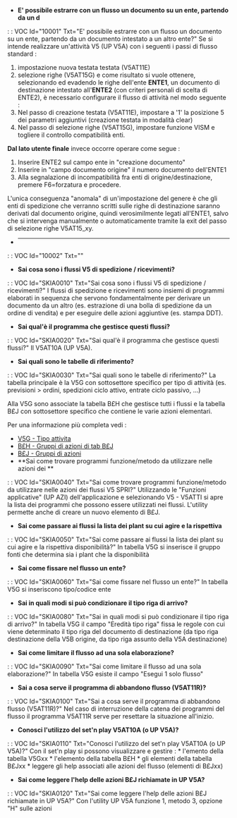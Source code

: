 - **E' possibile estrarre con un flusso un documento su un ente, partendo da un d**

 :  : VOC Id="10001" Txt="E' possibile estrarre con un flusso un documento su un ente, partendo da un documento intestato a un altro ente?"
 Se si intende realizzare un'attività V5 (UP V5A) con i seguenti i passi di flusso standard : 
 1. impostazione nuova testata testata (V5AT11E)
 2. selezione righe (V5AT15G)
 e come risultato si vuole ottenere, selezionando ed evadendo le righe dell'ente **ENTE1**, un documento di destinazione intestato all'**ENTE2**
 (con criteri personali di scelta di ENTE2), è necessario configurare il flusso di attività nel modo seguente : 
 1. Nel passo di creazione testata (V5AT11E), impostare a '1' la posizione 5 dei parametri aggiuntivi (creazione testata in modalità clear)
 2. Nel passo di selezione righe (V5AT15G), impostare funzione VISM e togliere il controllo compatibilità enti.

 __Dal lato utente finale__ invece occorre operare come segue : 
 1. Inserire ENTE2 sul campo ente in "creazione documento"
 2. Inserire in "campo documento origine" il numero documento dell'ENTE1
 3. Alla segnalazione di incompatibilità fra enti di origine/destinazione, premere F6=forzatura e procedere.

 L'unica conseguenza "anomala" di un'impostazione del genere è che gli enti di spedizione che verranno scritti sulle righe di destinazione
 saranno derivati dal documento origine, quindi verosimilmente legati all'ENTE1, salvo che si intervenga manualmente o automaticamente tramite la exit
 del passo di selezione righe V5AT15_xy.

- ****

 :  : VOC Id="10002" Txt=""





- **Sai cosa sono i flussi V5 di spedizione / ricevimenti?**

 :  : VOC Id="SKIA0010" Txt="Sai cosa sono i flussi V5 di spedizione / ricevimenti?"
I flussi di spedizione e ricevimenti sono insiemi di programmi elaborati in sequenza che servono fondamentalmente per derivare un documento da un altro (es. estrazione di una bolla di spedizione da un ordine di vendita) e per eseguire delle azioni aggiuntive (es. stampa DDT).
- **Sai qual'è il programma che gestisce questi flussi?**

 :  : VOC Id="SKIA0020" Txt="Sai qual'è il programma che gestisce questi flussi?"
Il V5AT10A (UP V5A).
- **Sai quali sono le tabelle di riferimento?**

 :  : VOC Id="SKIA0030" Txt="Sai quali sono le tabelle di riferimento?"
La tabella principale è la V5G con sottosettore specifico per tipo di attività (es. previsioni > ordini, spedizioni ciclo attivo, entrate ciclo passivo, ...)

Alla V5G sono associate la tabella B£H che gestisce tutti i flussi e la tabella B£J con sottosettore specifico che contiene le varie azioni elementari.

Per una informazione più completa vedi : 
- [V5G - Tipo attivita](Sorgenti/OG/TA/V5G)
- [B£H - Gruppi di azioni di tab B£J](Sorgenti/OG/TA/B£H)
- [B£J - Gruppi di azioni](Sorgenti/OG/TA/B£J)
- **Sai come trovare programmi funzione/metodo da utilizzare nelle azioni dei **

 :  : VOC Id="SKIA0040" Txt="Sai come trovare programmi funzione/metodo da utilizzare nelle azioni dei flussi V5 SPRI?"
Utilizzando le "Funzioni applicative" (UP AZI) dell'applicazione e selezionando V5 - V5ATTI si apre la lista dei programmi che possono essere utilizzati nei flussi.
L'utility permette anche di creare un nuovo elemento di B£J.
- **Sai come passare ai flussi la lista dei plant su cui agire e la rispettiva**

 :  : VOC Id="SKIA0050" Txt="Sai come passare ai flussi la lista dei plant su cui agire e la rispettiva disponibilità?"
In tabella V5G si inserisce il gruppo fonti che determina sia i plant che la disponibilità
- **Sai come fissare nel flusso un ente?**

 :  : VOC Id="SKIA0060" Txt="Sai come fissare nel flusso un ente?"
In tabella V5G si inseriscono tipo/codice ente
- **Sai in quali modi si può condizionare il tipo riga di arrivo?**

 :  : VOC Id="SKIA0080" Txt="Sai in quali modi si può condizionare il tipo riga di arrivo?"
In tabella V5G il campo "Eredità tipo riga" fissa le regole con cui viene determinato il tipo riga del documento di destinazione (da tipo riga destinazione della V5B origine, da tipo riga assunto della V5A destinazione)
- **Sai come limitare il flusso ad una sola elaborazione?**

 :  : VOC Id="SKIA0090" Txt="Sai come limitare il flusso ad una sola elaborazione?"
In tabella V5G esiste il campo "Esegui 1 solo flusso"
- **Sai a cosa serve il programma di abbandono flusso (V5AT11R)?**

 :  : VOC Id="SKIA0100" Txt="Sai a cosa serve il programma di abbandono flusso (V5AT11R)?"
Nel caso di interruzione della catena dei programmi del flusso il programma V5AT11R serve per resettare la situazione all'inizio.
- **Conosci l'utilizzo del set'n play V5AT10A (o UP V5A)?**

 :  : VOC Id="SKIA0110" Txt="Conosci l'utilizzo del set'n play V5AT10A (o UP V5A)?"
Con il set'n play si possono visualizzare e gestire : 
\* l'emento della tabella V5Gxx
\* l'elemento della tabella B£H
\* gli elementi della tabella B£Jxx
\* leggere gli help associati alle azioni del flusso (elementi di B£Jxx)
- **Sai come leggere l'help delle azioni B£J richiamate in UP V5A?**

 :  : VOC Id="SKIA0120" Txt="Sai come leggere l'help delle azioni B£J richiamate in UP V5A?"
Con l'utility UP V5A funzione 1, metodo 3, opzione "H" sulle azioni
